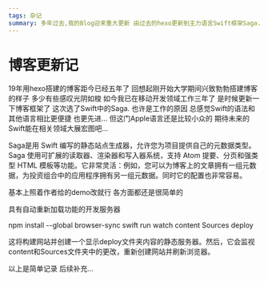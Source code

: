 ```yaml
---
tags: 杂记
summary: 多年过去,我的Blog迎来重大更新 由过去的hexo更新到主力语言Swift框架Saga.
---
```


# 博客更新记

19年用hexo搭建的博客距今已经五年了 回想起刚开始大学期间兴致勃勃搭建博客的样子 多少有些感叹光阴如梭 如今我已在移动开发领域工作三年了 是时候更新一下博客框架了 这次选了Swift中的Saga. 也许是工作的原因 总感觉Swift的语法和其他语言相比更便捷 也更先进… 但这门Apple语言还是比较小众的 期待未来的Swift能在相关领域大展宏图吧...

Saga是用 Swift 编写的静态站点生成器，允许您为项目提供自己的元数据类型。 Saga 使用可扩展的读取器、渲染器和写入器系统，支持 Atom 提要、分页和强类型 HTML 模板等功能。它非常灵活：例如，您可以为博客上的文章拥有一组元数据，为投资组合中的应用程序拥有另一组元数据。同时它的配置也非常容易。

基本上照着作者给的demo改就行 各方面都还是很简单的

具有自动重新加载功能的开发服务器

npm install --global browser-sync
swift run watch content Sources deploy

这将构建网站并创建一个显示deploy文件夹内容的静态服务器。然后，它会监视content和Sources文件夹中的更改，重新创建网站并刷新浏览器。

以上是简单记录 后续补充...

